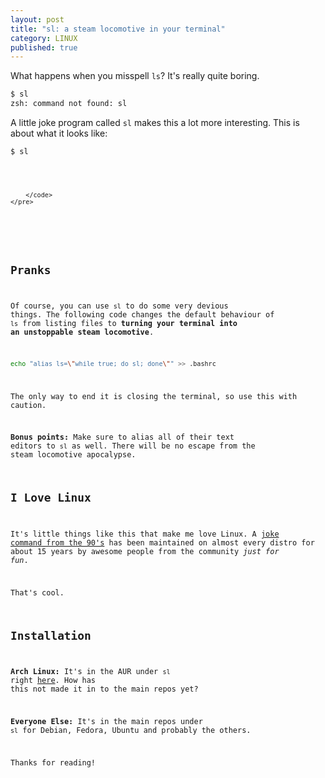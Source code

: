 ```yaml
---
layout: post
title: "sl: a steam locomotive in your terminal"
category: LINUX
published: true
---
```


What happens when you misspell `ls`? It's really quite boring.

```bash
$ sl
zsh: command not found: sl
```

A little joke program called `sl` makes this a lot more interesting. This is about what it looks like:

```bash
$ sl
```

<div id="sl">
	<pre>
		<code>

		</code>
	</pre>
</div>
    
## Pranks

Of course, you can use `sl` to do some very devious things. The following code changes the default behaviour of `ls` from listing files to **turning your terminal into an unstoppable steam locomotive**.

```bash
echo "alias ls=\"while true; do sl; done\"" >> .bashrc
```

The only way to end it is closing the terminal, so use this with caution.

**Bonus points:** Make sure to alias all of their text editors to `sl` as well. There will be no escape from the steam locomotive apocalypse.

## I Love Linux

It's little things like this that make me love Linux.
A [joke command from the 90's](http://www.tkl.iis.u-tokyo.ac.jp/~toyoda/index_e.html) has been maintained on almost every distro for about 15 years by awesome people from the community *just for fun*.

That's cool.

## Installation

**Arch Linux:** It's in the AUR under `sl` right [here](https://aur.archlinux.org/packages/sl/). How has this not made it in to the main repos yet?

**Everyone Else:** It's in the main repos under `sl` for Debian, Fedora, Ubuntu and probably the others.

Thanks for reading!

<script type="text/javascript">
	$(document).ready(function() {
		var train = new Array();
			train[0] = "                        (  ) (@@) (  )  (@)  ( )    @@     ()     @     ()    @      ()"
			train[1] = "                   (@@@)"
			train[2] = "               (    )"
			train[3] = "            (@@@@)"
			train[4] = ""
			train[5] = "         (     )            "
			train[6] = "          ====        ________                ___________"
			train[7] = "      _D _|  |_______/        \\__I_I_____===__|_________|"
			train[8] = "     |(_)---  |   H\\________/ |   |        =|___ ___|      _________________ "
			train[9] = "      /     |  |   H  |  |     |   |         ||_| |_||     _|                \\_____A"
			train[10] = "     |      |  |   H  |__--------------------| [___] |   =|                        |"
			train[11] = "     | ________|___H__/__|_____/[][]~\\_______|       |   -|                        |"
			train[12] = "     |/ |   |-----------I_____I [][] []  D   |=======|____|________________________|_"
			train[13] = "   __/ =| o |=-~~\\  /~~\\  /~~\\  /~~\\ ____Y___________|__|__________________________|_"
			train[14] = "  / |/-=|___||    ||    ||    ||    |_____/~\\___/          |_D__D__D_|  |_D__D__D_|"
			train[15] = " /___\\_/      \\__/  \\__/  \\__/  \\__/      \\_/               \\_/   \\_/    \\_/   \\_/"

			train_string = "";

			for (line in train) {
			    if (train[line].length < 100) {
			        var match = train[line].match(/\\\\/g);
			        var backslashes = match ? match.length : 0;
			        train[line] = train[line] + Array(101 + backslashes - train[line].length).join(" ");
			    }
			}

			function rotateString(string, num) {
			    if (string.length < 1) {
			        return string;
			    } else {
			        num = num % (string.length - 1);
			        return (string.slice(num, string.length) + string.slice(0, num));
			    }
			}

			function moveTrain() {
			    setTimeout(function moveOnce() {
			        for (line in train) {
			            train[line] = rotateString(train[line], 2);
			        }
			        
			        train_string = "";
			        
			        for (line in train) {
			            train_string = train_string + "\n" + train[line];
			        }
			        
			        $("div#sl > pre > code").html(train_string);
			        
			        moveTrain();
			    }, 100);
			}

			moveTrain();

	});
</script>
